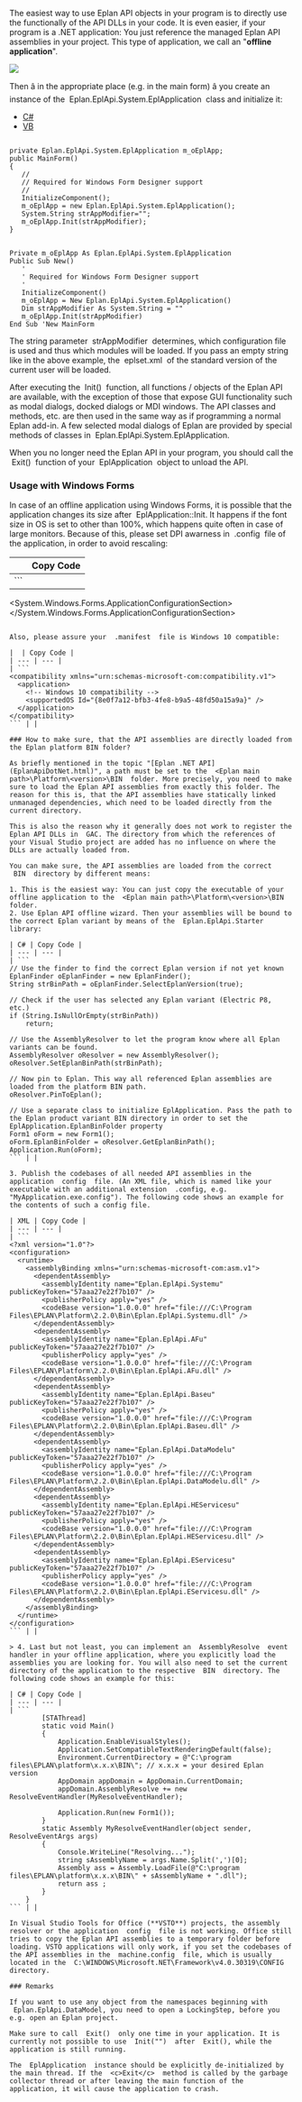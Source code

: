 The easiest way to use Eplan API objects in your program is to directly use the functionally of the API DLLs in your code. It is even easier, if your program is a .NET application: You just reference the managed Eplan API assemblies in your project. This type of application, we call an "**offline application**".

![](images/EplApi_AssemlyReference.jpg)

Then â in the appropriate place (e.g. in the main form) â you create an instance of the  Eplan.EplApi.System.EplApplication  class and initialize it:

* [C#](#i-tab-content-CS)
* [VB](#i-tab-content-VB)

```

private Eplan.EplApi.System.EplApplication m_oEplApp;
public MainForm()
{
   //
   // Required for Windows Form Designer support
   //
   InitializeComponent();
   m_oEplApp = new Eplan.EplApi.System.EplApplication();
   System.String strAppModifier="";
   m_oEplApp.Init(strAppModifier);
}
```

```

Private m_oEplApp As Eplan.EplApi.System.EplApplication
Public Sub New()
   '
   ' Required for Windows Form Designer support
   '
   InitializeComponent()
   m_oEplApp = New Eplan.EplApi.System.EplApplication()
   Dim strAppModifier As System.String = ""
   m_oEplApp.Init(strAppModifier)
End Sub 'New MainForm
```

The string parameter  strAppModifier  determines, which configuration file is used and thus which modules will be loaded. If you pass an empty string like in the above example, the  eplset.xml  of the standard version of the current user will be loaded.

After executing the  Init()  function, all functions / objects of the Eplan API are available, with the exception of those that expose GUI functionality such as modal dialogs, docked dialogs or MDI windows. The API classes and methods, etc. are then used in the same way as if programming a normal Eplan add-in. A few selected modal dialogs of Eplan are provided by special methods of classes in  Eplan.EplApi.System.EplApplication.

When you no longer need the Eplan API in your program, you should call the  Exit()  function of your  EplApplication  object to unload the API.

### Usage with Windows Forms

In case of an offline application using Windows Forms, it is possible that the application changes its size after  EplApplication::Init. It happens if the font size in OS is set to other than 100%, which happens quite often in case of large monitors. Because of this, please set DPI awarness in  .config  file of the application, in order to avoid rescaling:

|  | Copy Code |
| --- | --- |
| ```  <System.Windows.Forms.ApplicationConfigurationSection>      <add key="DpiAwareness" value="PerMonitorV2" /> </System.Windows.Forms.ApplicationConfigurationSection> ``` | |

Also, please assure your  .manifest  file is Windows 10 compatible:

|  | Copy Code |
| --- | --- |
| ```  <compatibility xmlns="urn:schemas-microsoft-com:compatibility.v1">   <application>     <!-- Windows 10 compatibility -->     <supportedOS Id="{8e0f7a12-bfb3-4fe8-b9a5-48fd50a15a9a}" />   </application> </compatibility> ``` | |

### How to make sure, that the API assemblies are directly loaded from the Eplan platform BIN folder?

As briefly mentioned in the topic "[Eplan .NET API](EplanApiDotNet.html)", a path must be set to the  <Eplan main path>\Platform\<version>\BIN  folder. More precisely, you need to make sure to load the Eplan API assemblies from exactly this folder. The reason for this is, that the API assemblies have statically linked unmanaged dependencies, which need to be loaded directly from the current directory.

This is also the reason why it generally does not work to register the Eplan API DLLs in  GAC. The directory from which the references of your Visual Studio project are added has no influence on where the DLLs are actually loaded from.

You can make sure, the API assemblies are loaded from the correct  BIN  directory by different means:

1. This is the easiest way: You can just copy the executable of your offline application to the  <Eplan main path>\Platform\<version>\BIN  folder.
2. Use Eplan API offline wizard. Then your assemblies will be bound to the correct Eplan variant by means of the  Eplan.EplApi.Starter  library:

| C# | Copy Code |
| --- | --- |
| ```  // Use the finder to find the correct Eplan version if not yet known EplanFinder oEplanFinder = new EplanFinder(); String strBinPath = oEplanFinder.SelectEplanVersion(true);  // Check if the user has selected any Eplan variant (Electric P8, etc.) if (String.IsNullOrEmpty(strBinPath))     return;  // Use the AssemblyResolver to let the program know where all Eplan variants can be found. AssemblyResolver oResolver = new AssemblyResolver(); oResolver.SetEplanBinPath(strBinPath);  // Now pin to Eplan. This way all referenced Eplan assemblies are loaded from the platform BIN path. oResolver.PinToEplan();  // Use a separate class to initialize EplApplication. Pass the path to the Eplan product variant BIN directory in order to set the EplApplication.EplanBinFolder property Form1 oForm = new Form1(); oForm.EplanBinFolder = oResolver.GetEplanBinPath(); Application.Run(oForm); ``` | |

3. Publish the codebases of all needed API assemblies in the application  config  file. (An XML file, which is named like your executable with an additional extension  .config, e.g. "MyApplication.exe.config"). The following code shows an example for the contents of such a config file.

| XML | Copy Code |
| --- | --- |
| ```  <?xml version="1.0"?> <configuration>   <runtime>     <assemblyBinding xmlns="urn:schemas-microsoft-com:asm.v1">       <dependentAssembly>         <assemblyIdentity name="Eplan.EplApi.Systemu" publicKeyToken="57aaa27e22f7b107" />         <publisherPolicy apply="yes" />         <codeBase version="1.0.0.0" href="file:///C:\Program Files\EPLAN\Platform\2.2.0\Bin\Eplan.EplApi.Systemu.dll" />       </dependentAssembly>       <dependentAssembly>         <assemblyIdentity name="Eplan.EplApi.AFu" publicKeyToken="57aaa27e22f7b107" />         <publisherPolicy apply="yes" />         <codeBase version="1.0.0.0" href="file:///C:\Program Files\EPLAN\Platform\2.2.0\Bin\Eplan.EplApi.AFu.dll" />       </dependentAssembly>       <dependentAssembly>         <assemblyIdentity name="Eplan.EplApi.Baseu" publicKeyToken="57aaa27e22f7b107" />         <publisherPolicy apply="yes" />         <codeBase version="1.0.0.0" href="file:///C:\Program Files\EPLAN\Platform\2.2.0\Bin\Eplan.EplApi.Baseu.dll" />       </dependentAssembly>       <dependentAssembly>         <assemblyIdentity name="Eplan.EplApi.DataModelu" publicKeyToken="57aaa27e22f7b107" />         <publisherPolicy apply="yes" />         <codeBase version="1.0.0.0" href="file:///C:\Program Files\EPLAN\Platform\2.2.0\Bin\Eplan.EplApi.DataModelu.dll" />       </dependentAssembly>       <dependentAssembly>         <assemblyIdentity name="Eplan.EplApi.HEServicesu" publicKeyToken="57aaa27e22f7b107" />         <publisherPolicy apply="yes" />         <codeBase version="1.0.0.0" href="file:///C:\Program Files\EPLAN\Platform\2.2.0\Bin\Eplan.EplApi.HEServicesu.dll" />       </dependentAssembly>       <dependentAssembly>         <assemblyIdentity name="Eplan.EplApi.EServicesu" publicKeyToken="57aaa27e22f7b107" />         <publisherPolicy apply="yes" />         <codeBase version="1.0.0.0" href="file:///C:\Program Files\EPLAN\Platform\2.2.0\Bin\Eplan.EplApi.EServicesu.dll" />       </dependentAssembly>     </assemblyBinding>   </runtime> </configuration> ``` | |

> 4. Last but not least, you can implement an  AssemblyResolve  event handler in your offline application, where you explicitly load the assemblies you are looking for. You will also need to set the current directory of the application to the respective  BIN  directory. The following code shows an example for this:

| C# | Copy Code |
| --- | --- |
| ```          [STAThread]         static void Main()         {             Application.EnableVisualStyles();             Application.SetCompatibleTextRenderingDefault(false);             Environment.CurrentDirectory = @"C:\program files\EPLAN\platform\x.x.x\BIN\"; // x.x.x = your desired Eplan version             AppDomain appDomain = AppDomain.CurrentDomain;             appDomain.AssemblyResolve += new ResolveEventHandler(MyResolveEventHandler);              Application.Run(new Form1());         }         static Assembly MyResolveEventHandler(object sender, ResolveEventArgs args)         {             Console.WriteLine("Resolving...");             string sAssemblyName = args.Name.Split(',')[0];             Assembly ass = Assembly.LoadFile(@"C:\program files\EPLAN\platform\x.x.x\BIN\" + sAssemblyName + ".dll");             return ass ;         }     } ``` | |

In Visual Studio Tools for Office (**VSTO**) projects, the assembly resolver or the application  config  file is not working. Office still tries to copy the Eplan API assemblies to a temporary folder before loading. VSTO applications will only work, if you set the codebases of the API assemblies in the  machine.config  file, which is usually located in the  C:\WINDOWS\Microsoft.NET\Framework\v4.0.30319\CONFIG  directory.

### Remarks

If you want to use any object from the namespaces beginning with  Eplan.EplApi.DataModel, you need to open a LockingStep, before you e.g. open an Eplan project.

Make sure to call  Exit()  only one time in your application. It is currently not possible to use  Init("")  after  Exit(), while the application is still running.

The  EplApplication  instance should be explicitly de-initialized by the main thread. If the  <c>Exit</c>  method is called by the garbage collector thread or after leaving the main function of the application, it will cause the application to crash.
